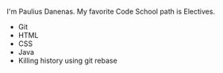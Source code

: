 I'm Paulius Danenas. My favorite Code School path is Electives.
* Git
* HTML
* CSS
* Java
* Killing history using git rebase